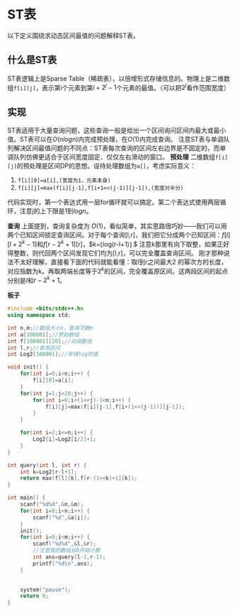 # ST表
以下定义围绕求动态区间最值的问题解释ST表。
## 什么是ST表
ST表逻辑上是Sparse Table（稀疏表），以倍增形式存储信息的。物理上是二维数组`f[i][j]`，表示第i个元素到第$i+2^j-1$个元素的最值。（可以把$2^j$看作范围宽度）
## 实现
ST表适用于大量查询问题，这些查询一般是给出一个区间询问区间内最大或最小值。ST表可以在$O(nlogn)$内完成预处理，在$O(1)$内完成查询。
注意ST表与单调队列解决区间最值问题的不同点：ST表每次查询的区间左右边界是不固定的，而单调队列仿佛更适合于区间宽度固定、仅仅左右滑动的窗口。
**预处理**
二维数组`f[i][j]`的预处理是区间DP的思想。设待处理数组为`a[]`，考虑实际意义：
1. `f[i][0]=a[i],(宽度为1，元素本身)`
2. `f[i][j]=max(f[i][j-1],f[i+1<<(j-1)][j-1]),(宽度对半分)`

代码实现时，第一个表达式用一层for循环就可以搞定。第二个表达式使用两层循环，注意j的上下限是1到$logn$。

**查询**
上面提到，查询复杂度为 $O(1)$，看似简单，其实思路很巧妙——我们可以用两个已知区间锁定查询区间。对于每个查询[l,r]，我们把它分成两个已知区间：$f[l][l+2^k-1]$和$f[r-2^k+1][r]$，$k=⌊log(r-l+1)⌋ $
注意k那里有向下取整，如果正好得整数，则代回两个区间发现它们均为[l,r]，可以完全覆盖查询区间。
刚才那种说法不太好理解，直接看下面的代码就能看懂：取l到r之间最大2
的幂次方的长度，对应指数为k。再取两端长度等于$2^k$的区间，完全覆盖原区间。这两段区间的起点分别是$l$和$r-2^k+1$。

**板子**
```c++
#include <bits/stdc++.h>
using namespace std;

int n,m;//数组大小n，查询次数m
int a[100001];//原始数组
int f[100001][20];//动规数组
int l,r;//查询区间
int Log2[100001];//存储log的值

void init() {
    for(int i=0;i<n;i++) {
        f[i][0]=a[i];
    }  
    for(int j=1;j<20;j++) {
        for(int i=0;i+(1<<j)-1<n;i++) {
            f[i][j]=max(f[i][j-1],f[i+(1<<(j-1))][j-1]);
        }
    }

    for(int i=2;i<=n;i++) {
        Log2[i]=Log2[i/2]+1;
    }
}

int query(int l, int r) {
    int k=Log2[r-l+1];
    return max(f[l][k],f[r-(1<<k)+1][k]);
}

int main() {
    scanf("%d%d",&n,&m);
    for(int i=0;i<n;i++) {
        scanf("%d",&a[i]);
    }
    init();
    for(int i=0;i<m;i++) {
        scanf("%d%d",&l,&r);
        //注意我的数组从0开始计数
        int ans=query(l-1,r-1);
        printf("%d\n",ans);
    }

	
    system("pause");
	return 0;
}
```
